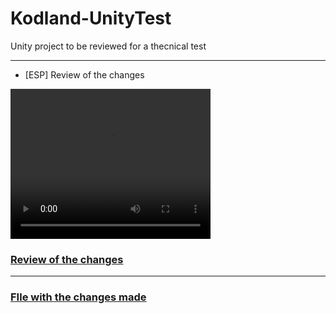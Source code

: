 # Kodland-UnityTest
 Unity project to be reviewed for a thecnical test

---

- [ESP] Review of the changes

<video src="./ChangesReview.mp4" width="320" height="240" controls></video>

### [Review of the changes](https://youtu.be/DeFLIedpwm4)

---

### [FIle with the changes made](/ChangesMade%20.md)